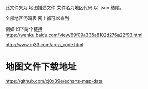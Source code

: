 此文件夹为 地图描述文件
文件名为地区代码 以 .json 结尾。

全部地区代码表 网上都可以查到

例如 如下两个链接
https://wenku.baidu.com/view/69f09a335a8102d276a22f93.html

http://www.ip33.com/area_code.html

# 地图文件下载地址

https://github.com/cj0x39e/echarts-map-data
